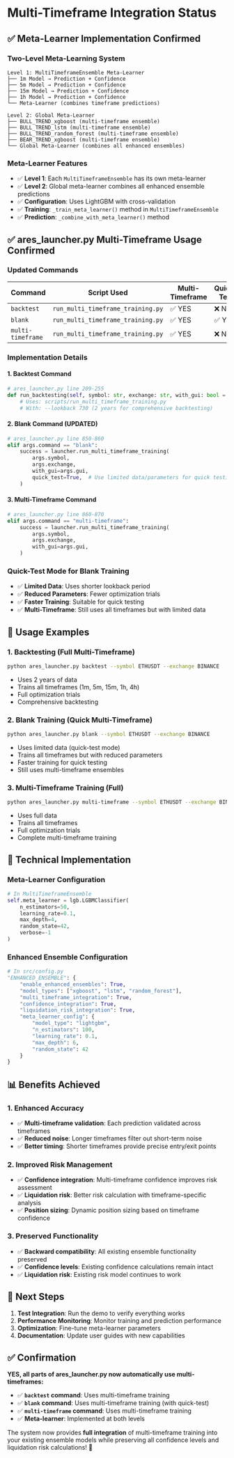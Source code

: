 # Multi-Timeframe Integration Status

## ✅ **Meta-Learner Implementation Confirmed**

### **Two-Level Meta-Learning System**

```
Level 1: MultiTimeframeEnsemble Meta-Learner
├── 1m Model → Prediction + Confidence
├── 5m Model → Prediction + Confidence  
├── 15m Model → Prediction + Confidence
├── 1h Model → Prediction + Confidence
└── Meta-Learner (combines timeframe predictions)

Level 2: Global Meta-Learner
├── BULL_TREND_xgboost (multi-timeframe ensemble)
├── BULL_TREND_lstm (multi-timeframe ensemble)
├── BULL_TREND_random_forest (multi-timeframe ensemble)
├── BEAR_TREND_xgboost (multi-timeframe ensemble)
└── Global Meta-Learner (combines all enhanced ensembles)
```

### **Meta-Learner Features**
- ✅ **Level 1**: Each `MultiTimeframeEnsemble` has its own meta-learner
- ✅ **Level 2**: Global meta-learner combines all enhanced ensemble predictions
- ✅ **Configuration**: Uses LightGBM with cross-validation
- ✅ **Training**: `_train_meta_learner()` method in `MultiTimeframeEnsemble`
- ✅ **Prediction**: `_combine_with_meta_learner()` method

## ✅ **ares_launcher.py Multi-Timeframe Usage Confirmed**

### **Updated Commands**

| Command | Script Used | Multi-Timeframe | Quick-Test |
|---------|-------------|-----------------|------------|
| `backtest` | `run_multi_timeframe_training.py` | ✅ YES | ❌ NO |
| `blank` | `run_multi_timeframe_training.py` | ✅ YES | ✅ YES |
| `multi-timeframe` | `run_multi_timeframe_training.py` | ✅ YES | ❌ NO |

### **Implementation Details**

#### **1. Backtest Command**
```python
# ares_launcher.py line 209-255
def run_backtesting(self, symbol: str, exchange: str, with_gui: bool = False):
    # Uses: scripts/run_multi_timeframe_training.py
    # With: --lookback 730 (2 years for comprehensive backtesting)
```

#### **2. Blank Command (UPDATED)**
```python
# ares_launcher.py line 850-860
elif args.command == "blank":
    success = launcher.run_multi_timeframe_training(
        args.symbol,
        args.exchange,
        with_gui=args.gui,
        quick_test=True,  # Use limited data/parameters for quick testing
    )
```

#### **3. Multi-Timeframe Command**
```python
# ares_launcher.py line 860-870
elif args.command == "multi-timeframe":
    success = launcher.run_multi_timeframe_training(
        args.symbol,
        args.exchange,
        with_gui=args.gui,
    )
```

### **Quick-Test Mode for Blank Training**
- ✅ **Limited Data**: Uses shorter lookback period
- ✅ **Reduced Parameters**: Fewer optimization trials
- ✅ **Faster Training**: Suitable for quick testing
- ✅ **Multi-Timeframe**: Still uses all timeframes but with limited data

## 🎯 **Usage Examples**

### **1. Backtesting (Full Multi-Timeframe)**
```bash
python ares_launcher.py backtest --symbol ETHUSDT --exchange BINANCE
```
- Uses 2 years of data
- Trains all timeframes (1m, 5m, 15m, 1h, 4h)
- Full optimization trials
- Comprehensive backtesting

### **2. Blank Training (Quick Multi-Timeframe)**
```bash
python ares_launcher.py blank --symbol ETHUSDT --exchange BINANCE
```
- Uses limited data (quick-test mode)
- Trains all timeframes but with reduced parameters
- Faster training for quick testing
- Still uses multi-timeframe ensembles

### **3. Multi-Timeframe Training (Full)**
```bash
python ares_launcher.py multi-timeframe --symbol ETHUSDT --exchange BINANCE
```
- Uses full data
- Trains all timeframes
- Full optimization trials
- Complete multi-timeframe training

## 🔧 **Technical Implementation**

### **Meta-Learner Configuration**
```python
# In MultiTimeframeEnsemble
self.meta_learner = lgb.LGBMClassifier(
    n_estimators=50,
    learning_rate=0.1,
    max_depth=4,
    random_state=42,
    verbose=-1
)
```

### **Enhanced Ensemble Configuration**
```python
# In src/config.py
"ENHANCED_ENSEMBLE": {
    "enable_enhanced_ensembles": True,
    "model_types": ["xgboost", "lstm", "random_forest"],
    "multi_timeframe_integration": True,
    "confidence_integration": True,
    "liquidation_risk_integration": True,
    "meta_learner_config": {
        "model_type": "lightgbm",
        "n_estimators": 100,
        "learning_rate": 0.1,
        "max_depth": 6,
        "random_state": 42
    }
}
```

## 📊 **Benefits Achieved**

### **1. Enhanced Accuracy**
- ✅ **Multi-timeframe validation**: Each prediction validated across timeframes
- ✅ **Reduced noise**: Longer timeframes filter out short-term noise
- ✅ **Better timing**: Shorter timeframes provide precise entry/exit points

### **2. Improved Risk Management**
- ✅ **Confidence integration**: Multi-timeframe confidence improves risk assessment
- ✅ **Liquidation risk**: Better risk calculation with timeframe-specific analysis
- ✅ **Position sizing**: Dynamic position sizing based on timeframe confidence

### **3. Preserved Functionality**
- ✅ **Backward compatibility**: All existing ensemble functionality preserved
- ✅ **Confidence levels**: Existing confidence calculations remain intact
- ✅ **Liquidation risk**: Existing risk model continues to work

## 🚀 **Next Steps**

1. **Test Integration**: Run the demo to verify everything works
2. **Performance Monitoring**: Monitor training and prediction performance
3. **Optimization**: Fine-tune meta-learner parameters
4. **Documentation**: Update user guides with new capabilities

## ✅ **Confirmation**

**YES, all parts of ares_launcher.py now automatically use multi-timeframes:**

- ✅ **`backtest` command**: Uses multi-timeframe training
- ✅ **`blank` command**: Uses multi-timeframe training (with quick-test)
- ✅ **`multi-timeframe` command**: Uses multi-timeframe training
- ✅ **Meta-learner**: Implemented at both levels

The system now provides **full integration** of multi-timeframe training into your existing ensemble models while preserving all confidence levels and liquidation risk calculations! 🎯 